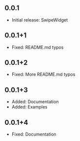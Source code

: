 ## 0.0.1

* Initial release: SwipeWidget

## 0.0.1+1

* Fixed: README.md typos

## 0.0.1+2

* Fixed: More README.md typos

## 0.0.1+3

* Added: Documentation
* Added: Examples

## 0.0.1+4

* Fixed: Documentation 
